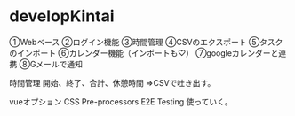 # developKintai

①Webベース
②ログイン機能
③時間管理
④CSVのエクスポート
⑤タスクのインポート
⑥カレンダー機能（インポートも♡）
⑦googleカレンダーと連携
⑧Gメールで通知

時間管理
開始、終了、合計、休憩時間
⇒CSVで吐き出す。

vueオプション
CSS Pre-processors
E2E Testing
使っていく。